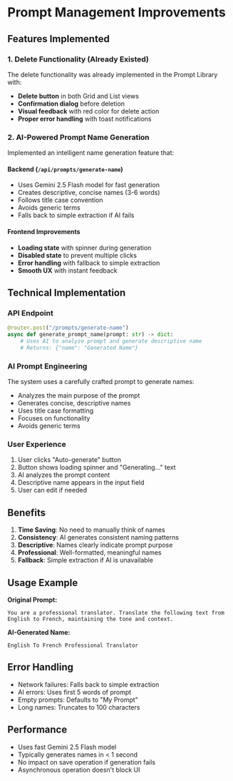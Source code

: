 # Prompt Management Improvements

## Features Implemented

### 1. Delete Functionality (Already Existed)
The delete functionality was already implemented in the Prompt Library with:
- **Delete button** in both Grid and List views
- **Confirmation dialog** before deletion
- **Visual feedback** with red color for delete action
- **Proper error handling** with toast notifications

### 2. AI-Powered Prompt Name Generation
Implemented an intelligent name generation feature that:

#### Backend (`/api/prompts/generate-name`)
- Uses Gemini 2.5 Flash model for fast generation
- Creates descriptive, concise names (3-6 words)
- Follows title case convention
- Avoids generic terms
- Falls back to simple extraction if AI fails

#### Frontend Improvements
- **Loading state** with spinner during generation
- **Disabled state** to prevent multiple clicks
- **Error handling** with fallback to simple extraction
- **Smooth UX** with instant feedback

## Technical Implementation

### API Endpoint
```python
@router.post("/prompts/generate-name")
async def generate_prompt_name(prompt: str) -> dict:
    # Uses AI to analyze prompt and generate descriptive name
    # Returns: {"name": "Generated Name"}
```

### AI Prompt Engineering
The system uses a carefully crafted prompt to generate names:
- Analyzes the main purpose of the prompt
- Generates concise, descriptive names
- Uses title case formatting
- Focuses on functionality
- Avoids generic terms

### User Experience
1. User clicks "Auto-generate" button
2. Button shows loading spinner and "Generating..." text
3. AI analyzes the prompt content
4. Descriptive name appears in the input field
5. User can edit if needed

## Benefits

1. **Time Saving**: No need to manually think of names
2. **Consistency**: AI generates consistent naming patterns
3. **Descriptive**: Names clearly indicate prompt purpose
4. **Professional**: Well-formatted, meaningful names
5. **Fallback**: Simple extraction if AI is unavailable

## Usage Example

**Original Prompt:**
```
You are a professional translator. Translate the following text from English to French, maintaining the tone and context.
```

**AI-Generated Name:**
```
English To French Professional Translator
```

## Error Handling

- Network failures: Falls back to simple extraction
- AI errors: Uses first 5 words of prompt
- Empty prompts: Defaults to "My Prompt"
- Long names: Truncates to 100 characters

## Performance

- Uses fast Gemini 2.5 Flash model
- Typically generates names in < 1 second
- No impact on save operation if generation fails
- Asynchronous operation doesn't block UI